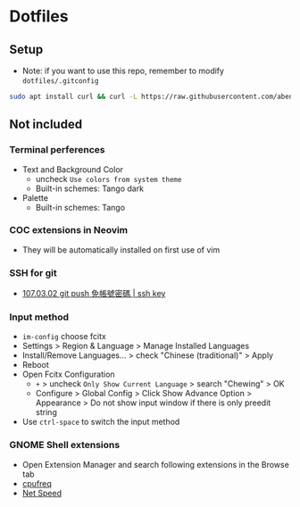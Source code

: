 # Dotfiles

## Setup

+ Note: if you want to use this repo, remember to modify `dotfiles/.gitconfig` 

```bash
sudo apt install curl && curl -L https://raw.githubusercontent.com/aben20807/dotfiles/master/setup.sh | bash 
```

## Not included

### Terminal perferences

+ Text and Background Color
  + uncheck `Use colors from system theme`
  + Built-in schemes: Tango dark
+ Palette
  + Built-in schemes: Tango

### COC extensions in Neovim

+ They will be automatically installed on first use of vim

### SSH for git

+ [107.03.02 git push 免帳號密碼 | ssh key](https://aben20807.blogspot.com/2018/03/1070302-git-push-ssh-key.html)

### Input method

+ `im-config` choose fcitx
+ Settings > Region & Language > Manage Installed Languages
+ Install/Remove Languages... > check "Chinese (traditional)" > Apply
+ Reboot
+ Open Fcitx Configuration
  + `+` > uncheck `Only Show Current Language` > search "Chewing" > OK
  + Configure > Global Config > Click Show Advance Option > Appearance > Do not show input window if there is only preedit string
+ Use `ctrl-space` to switch the input method


### GNOME Shell extensions

+ Open Extension Manager and search following extensions in the Browse tab
+ [cpufreq](https://extensions.gnome.org/extension/1082/cpufreq/)
+ [Net Speed](https://extensions.gnome.org/extension/4478/net-speed/)
